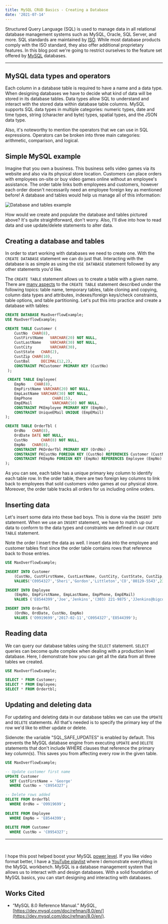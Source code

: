 ```yaml
---
title: MySQL CRUD Basics - Creating a Database
date: '2021-07-14'
---
```


Structured Query Language (SQL) is used to manage data in all relational database management systems such as MySQL, Oracle, SQL Server, and more. SQL standards are maintained by [ISO](https://en.wikipedia.org/wiki/ISO/IEC_9075). While most database products comply with the ISO standard, they also offer additional proprietary features. In this blog post we're going to restrict ourselves to the feature set offered by [MySQL](https://www.mysql.com/) databases.

---

## MySQL data types and operators

Each column in a database table is required to have a name and a data type. When designing databases we have to decide what kind of data will be stored in its database tables. Data types allow SQL to understand and interact with the stored data within database table columns. MySQL supports SQL data types in multiple categories: numeric types, date and time types, string (character and byte) types, spatial types, and the JSON data type.

Also, it's noteworthy to mention the operators that we can use in SQL expressions. Operators can be broken into three main categories: arithmetic, comparison, and logical.

## Simple MySQL example

Imagine that you own a business. This business sells video games via its website and also via its physical store location. Customers can place orders with employees on-site or buy video games online without an employee's assistance. The order table links both employees and customers, however each order doesn't necessarily need an employee foreign key as mentioned before! A database and tables would help us manage all of this information:

![Database and tables example](/static/images/mysql-crud-basics/overflowDB.png)

How would we create and populate the database and tables pictured above? It's quite straightforward, don't worry. Also, I'll dive into how to read data and use update/delete statements to alter data.

## Creating a database and tables

In order to start working with databases we need to create one. With the `CREATE DATABASE` statement we can do just that. Interacting with the database is as simple as using the `USE DATABASE` statement followed by any other statements you'd like.

The `CREATE TABLE` statement allows us to create a table with a given name. There are [many aspects](https://dev.mysql.com/doc/refman/8.0/en/create-table.html) to the `CREATE TABLE` statement described under the following topics: table name, temporary tables, table cloning and copying, column data types and attributes, indexes/foreign keys/check constraints, table options, and table partitioning. Let's put this into practice and create a database with tables:

```sql
CREATE DATABASE MaxOverflowExample;
USE MaxOverflowExample;

CREATE TABLE Customer ( 
	CustNo 	CHAR(8),
	CustFirstName	VARCHAR(20) NOT NULL,
	CustLastName	VARCHAR(30) NOT NULL,
	CustCity		VARCHAR(30),
	CustState	CHAR(2),
	CustZip	CHAR(10),
	CustBal		DECIMAL(12,2),
	CONSTRAINT PKCustomer PRIMARY KEY (CustNo)  
 );

 CREATE TABLE Employee( 
	EmpNo 	 CHAR(8),
	EmpFirstName VARCHAR(20) NOT NULL,
	EmpLastName VARCHAR(30) NOT NULL,
	EmpPhone		 CHAR(15),
	EmpEMail		 VARCHAR(50) NOT NULL,
	CONSTRAINT PKEmployee PRIMARY KEY (EmpNo),
	CONSTRAINT UniqueEMail UNIQUE (EmpEMail) 
);

CREATE TABLE OrderTbl ( 
    OrdNo 	CHAR(8),
    OrdDate	DATE NOT NULL,
    CustNo		CHAR(8) NOT NULL,
    EmpNo	CHAR(8),
	CONSTRAINT PKOrderTbl PRIMARY KEY (OrdNo) ,
	CONSTRAINT FKCustNo FOREIGN KEY (CustNo) REFERENCES Customer (CustNo),
	CONSTRAINT FKEmpNo FOREIGN KEY (EmpNo) REFERENCES Employee (EmpNo)
);
```

As you can see, each table has a unique primary key column to identify each table row. In the order table, there are two foreign key columns to link back to employees that sold customers video games at our physical store. Moreover, the order table tracks all orders for us including online orders.

## Inserting data

Let's insert some data into these bad boys. This is done via the `INSERT INTO` statement. When we use an `INSERT` statement, we have to match up our data to conform to the data types and constraints we defined in our `CREATE TABLE` statement.

Note the order I insert the data as well. I insert data into the employee and customer tables first since the order table contains rows that reference back to those entries.

```sql
USE MaxOverflowExample;

INSERT INTO Customer
    (CustNo, CustFirstName, CustLastName, CustCity, CustState, CustZip, CustBal) 
    VALUES('C0954327','Sheri','Gordon','Littleton','CO','80129-5543',230.00);

INSERT INTO Employee
    (EmpNo, EmpFirstName, EmpLastName, EmpPhone, EmpEMail)
    VALUES ('E8544399','Joe','Jenkins','(303) 221-9875','JJenkins@bigco.com');

INSERT INTO OrderTbl 
    (OrdNo, OrdDate, CustNo, EmpNo)
    VALUES ('O9919699','2017-02-11','C0954327','E8544399');
```

## Reading data

We can query our database tables using the `SELECT` statement. `SELECT` queries can become quite complex when dealing with a production level database. Here, I demonstrate how you can get all the data from all three tables we created.

```sql
USE MaxOverflowExample;

SELECT * FROM Customer;
SELECT * FROM Employee;
SELECT * FROM Ordertbl;
```

## Updating and deleting data

For updating and deleting data in our database tables we can use the `UPDATE` and `DELETE` statements. All that's needed is to specify the primary key of the row we'd like to either update or delete.

Sidenote: the variable "SQL_SAFE_UPDATES" is enabled by default. This prevents the MySQL database engine from executing `UPDATE` and `DELETE` statements that don't include WHERE clauses that reference the primary key column(s). This saves you from affecting every row in the given table.

```sql
USE MaxOverflowExample;

-- Update customer first name
UPDATE Customer
  SET CustFirstName = 'George'
  WHERE CustNo = 'C0954327';

-- Delete rows added
DELETE FROM OrderTbl
  WHERE OrdNo = 'O9919699';
  
DELETE FROM Employee
  WHERE EmpNo = 'E8544399';
  
DELETE FROM Customer
  WHERE CustNo = 'C0954327';
```

---
<br>

I hope this post helped boost your MySQL [power level](https://dragonball.fandom.com/wiki/Power_Level). If you like video format better, I have a [YouTube playlist](https://www.youtube.com/playlist?list=PLg7mHz5jVDueWom70v1JjpaCfxwh99_fC) where I demonstrate everything in the MySQL workbench. MySQL is a database management system that allows us to interact with and design databases. With a solid foundation of MySQL basics, you can start designing and interacting with databases.

## Works Cited
- “MySQL 8.0 Reference Manual.” *MySQL*, [https://dev.mysql.com/doc/refman/8.0/en/](https://dev.mysql.com/doc/refman/8.0/en/).